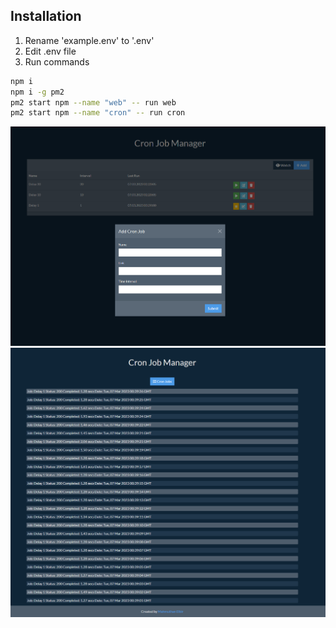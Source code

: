 ## Installation

1. Rename 'example.env' to '.env'
2. Edit .env file
3. Run commands
```sh
npm i
npm i -g pm2
pm2 start npm --name "web" -- run web
pm2 start npm --name "cron" -- run cron
```
![Index Page](images/index.png)
![Watch Page](images/watch.png)